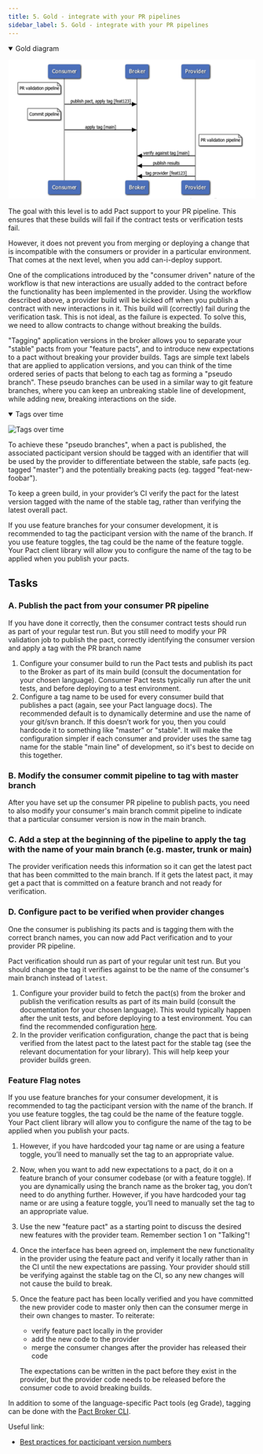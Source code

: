 ```yaml
---
title: 5. Gold - integrate with your PR pipelines
sidebar_label: 5. Gold - integrate with your PR pipelines
---
```


<details open>
  <summary>Gold diagram</summary>

![Gold diagram](images/gold.png)
</details>


The goal with this level is to add Pact support to your PR pipeline. This ensures that these builds will fail if the contract tests or verification tests fail.

However, it does not prevent you from merging or deploying a change that is incompatible with the consumers or provider in a particular environment. That comes at the next level, when you add can-i-deploy support.


One of the complications introduced by the "consumer driven" nature of the workflow is that new interactions are usually added to the contract before the functionality has been implemented in the provider. Using the workflow described above, a provider build will be kicked off when you publish a contract with new interactions in it. This build will \(correctly\) fail during the verification task. This is not ideal, as the failure is expected. To solve this, we need to allow contracts to change without breaking the builds.

"Tagging" application versions in the broker allows you to separate your "stable" pacts from your "feature pacts", and to introduce new expectations to a pact without breaking your provider builds. Tags are simple text labels that are applied to application versions, and you can think of the time ordered series of pacts that belong to each tag as forming a "pseudo branch". These pseudo branches can be used in a similar way to git feature branches, where you can keep an unbreaking stable line of development, while adding new, breaking interactions on the side.

<details open >
  <summary>Tags over time</summary>

![Tags over time](/img/tags_over_time.png)
</details>

To achieve these "pseudo branches", when a pact is published, the associated pacticipant version should be tagged with an identifier that will be used by the provider to differentiate between the stable, safe pacts \(eg. tagged "master"\) and the potentially breaking pacts \(eg. tagged "feat-new-foobar"\).

To keep a green build, in your provider’s CI verify the pact for the latest version tagged with the name of the stable tag, rather than verifying the latest overall pact.

If you use feature branches for your consumer development, it is recommended to tag the pacticipant version with the name of the branch. If you use feature toggles, the tag could be the name of the feature toggle. Your Pact client library will allow you to configure the name of the tag to be applied when you publish your pacts.

## Tasks

### A. Publish the pact from your consumer PR pipeline

If you have done it correctly, then the consumer contract tests should run as part of your regular test run. But you still need to modify your PR validation job to publish the pact, correctly identifying the consumer version and apply a tag with the PR branch name

1. Configure your consumer build to run the Pact tests and publish its pact to the Broker as part of its main build \(consult the documentation for your chosen language\). Consumer Pact tests typically run after the unit tests, and before deploying to a test environment.
2. Configure a tag name to be used for every consumer build that publishes a pact (again, see your Pact language docs). The recommended default is to dynamically determine and use the name of your git/svn branch. If this doesn’t work for you, then you could hardcode it to something like "master" or "stable". It will make the configuration simpler if each consumer and provider uses the same tag name for the stable "main line" of development, so it's best to decide on this together.

### B. Modify the consumer commit pipeline to tag with master branch

After you have set up the consumer PR pipeline to publish pacts, you need to also modify your consumer's main 
branch commit pipeline to indicate that a particular consumer version is now in the main branch.

### C. Add a step at the beginning of the pipeline to apply the tag with the name of your main branch (e.g. master, trunk or main)

The provider verification needs this information so it can get the latest pact that has been committed to the main 
branch. If it gets the latest pact, it may get a pact that is committed on a feature branch and not ready for verification.

### D. Configure pact to be verified when provider changes

One the consumer is publishing its pacts and is tagging them with the correct branch names, you can now add Pact verification and to your provider PR pipeline.

Pact verification should run as part of your regular unit test run. But you should change the tag it verifies against to be the name of the consumer's main branch instead of `latest`.

1. Configure your provider build to fetch the pact(s) from the broker and publish the verification results as part of its main build \(consult the documentation for your chosen language\). This would typically happen after the unit tests, and before deploying to a test environment. You can find the recommended configuration [here](/provider/recommended_configuration#verification-triggered-by-provider-change).
2. In the provider verification configuration, change the pact that is being verified from the latest pact to the latest pact for the stable tag (see the relevant documentation for your library). This will help keep your provider builds green.


### Feature Flag notes


If you use feature branches for your consumer development, it is recommended to tag the pacticipant version with the name of the branch. If you use feature toggles, the tag could be the name of the feature toggle. Your Pact client library will allow you to configure the name of the tag to be applied when you publish your pacts.


1. However, if you have hardcoded your tag name or are using a feature toggle, you’ll need to manually set the tag to an appropriate value.
2. Now, when you want to add new expectations to a pact, do it on a feature branch of your consumer codebase (or with a feature toggle). If you are dynamically using the branch name as the broker tag, you don’t need to do anything further. However, if you have hardcoded your tag name or are using a feature toggle, you’ll need to manually set the tag to an appropriate value.
3. Use the new "feature pact" as a starting point to discuss the desired new features with the provider team. Remember section 1 on "Talking"!
4. Once the interface has been agreed on, implement the new functionality in the provider using the feature pact and verify it locally rather than in the CI until the new expectations are passing. Your provider should still be verifying against the stable tag on the CI, so any new changes will not cause the build to break.
5. Once the feature pact has been locally verified and you have committed the new provider code to master only then can the consumer merge in their own changes to master. To reiterate:

    * verify feature pact locally in the provider
    * add the new code to the provider
    * merge the consumer changes after the provider has released their code

    The expectations can be written in the pact before they exist in the provider, but the provider code needs to be released before the consumer code to avoid breaking builds.

In addition to some of the language-specific Pact tools \(eg Grade\), tagging can be done with the [Pact Broker CLI](https://github.com/pact-foundation/pact_broker-client#create-version-tag).

Useful link:

* [Best practices for pacticipant version numbers](getting_started/versioning_in_the_pact_broker.md)